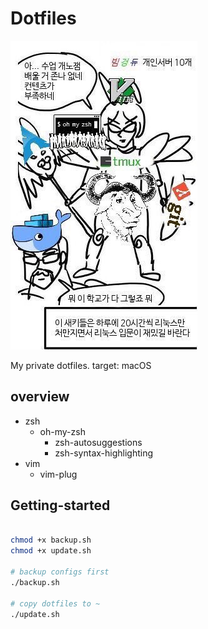 # Dotfiles
![vimprincess](readme_media/vimprincess.jpg)

My private dotfiles.
target: macOS 

## overview

- zsh
  - oh-my-zsh
    - zsh-autosuggestions
    - zsh-syntax-highlighting
- vim
  - vim-plug

## Getting-started

```bash

chmod +x backup.sh
chmod +x update.sh

# backup configs first
./backup.sh

# copy dotfiles to ~
./update.sh

```

